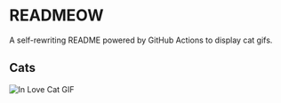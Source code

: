 # READMEOW

A self-rewriting README powered by GitHub Actions to display cat gifs.

## Cats

![In Love Cat GIF](https://media4.giphy.com/media/MDJ9IbxxvDUQM/200.gif?cid=9acd02dax8vbci0ae3mnl6c2716vg9uxsv5ogotcdk3zkir4&ep=v1_gifs_search&rid=200.gif&ct=g)
